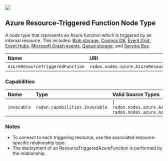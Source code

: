 ![](https://img.shields.io/badge/Status:-DEVELOPMENT-red)

## Azure Resource-Triggered Function Node Type

A node type that represents an Azure function which is triggered by an internal resource. This includes:
[Blob storage](https://docs.microsoft.com/en-in/azure/azure-functions/functions-bindings-storage-blob),
[Cosmos DB](https://docs.microsoft.com/en-in/azure/azure-functions/functions-bindings-documentdb),
[Event Grid](https://docs.microsoft.com/en-in/azure/azure-functions/functions-bindings-event-grid),
[Event Hubs](https://docs.microsoft.com/en-in/azure/azure-functions/functions-bindings-event-hubs),
[Microsoft Graph events](https://docs.microsoft.com/en-in/azure/azure-functions/functions-bindings-microsoft-graph),
[Queue storage](https://docs.microsoft.com/en-in/azure/azure-functions/functions-bindings-storage-queue), and
[Service Bus](https://docs.microsoft.com/en-in/azure/azure-functions/functions-bindings-service-bus).

| Name | URI | Version | Derived From |
|:---- |:--- |:------- |:------------ |
| `AzureResourceTriggeredFunction` | `radon.nodes.azure.AzureResourceTriggeredFunction` | 1.0.0 | `radon.nodes.azure.AzureFunction` |

### Capabilities

| Name | Type | Valid Source Types | Occurrences |
|:---- |:---- |:------------------ |:----------- |
| `invocable` | `radon.capabilities.Invocable` | `[ radon.nodes.azure.AzureBlobStorageContainer, radon.nodes.azure.AzureCosmosDB ]` | [1, 1] |

### Notes

* To connect to each triggering resource, use the associated resource-specific relationship type.
* The deployment of an ResourceTriggeredAzureFunction is performed by the relationship.
